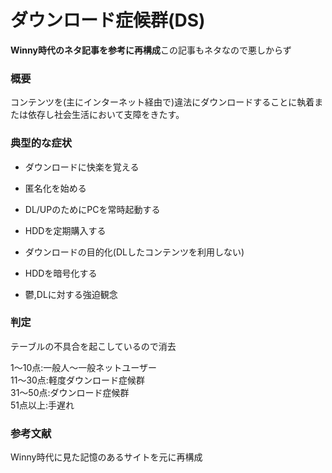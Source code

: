 # ダウンロード症候群(DS)

**Winny時代のネタ記事を参考に再構成**この記事もネタなので悪しからず

### 概要

コンテンツを(主にインターネット経由で)違法にダウンロードすることに執着または依存し社会生活において支障をきたす。

### 典型的な症状

- ダウンロードに快楽を覚える

- 匿名化を始める

- DL/UPのためにPCを常時起動する

- HDDを定期購入する

- ダウンロードの目的化(DLしたコンテンツを利用しない)

- HDDを暗号化する

- 鬱,DLに対する強迫観念

### 判定

テーブルの不具合を起こしているので消去

1～10点:一般人～一般ネットユーザー  
11～30点:軽度ダウンロード症候群  
31～50点:ダウンロード症候群  
51点以上:手遅れ

### 参考文献

Winny時代に見た記憶のあるサイトを元に再構成

